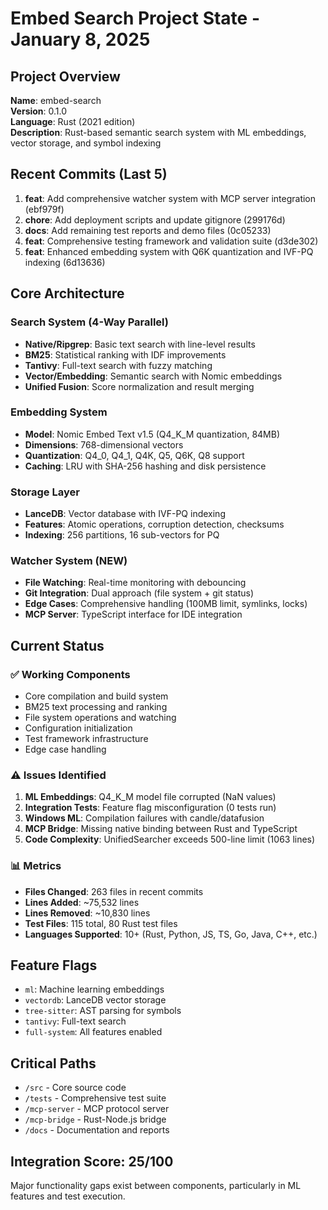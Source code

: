 # Embed Search Project State - January 8, 2025

## Project Overview
**Name**: embed-search  
**Version**: 0.1.0  
**Language**: Rust (2021 edition)  
**Description**: Rust-based semantic search system with ML embeddings, vector storage, and symbol indexing

## Recent Commits (Last 5)
1. **feat**: Add comprehensive watcher system with MCP server integration (ebf979f)
2. **chore**: Add deployment scripts and update gitignore (299176d)  
3. **docs**: Add remaining test reports and demo files (0c05233)
4. **feat**: Comprehensive testing framework and validation suite (d3de302)
5. **feat**: Enhanced embedding system with Q6K quantization and IVF-PQ indexing (6d13636)

## Core Architecture

### Search System (4-Way Parallel)
- **Native/Ripgrep**: Basic text search with line-level results
- **BM25**: Statistical ranking with IDF improvements
- **Tantivy**: Full-text search with fuzzy matching
- **Vector/Embedding**: Semantic search with Nomic embeddings
- **Unified Fusion**: Score normalization and result merging

### Embedding System
- **Model**: Nomic Embed Text v1.5 (Q4_K_M quantization, 84MB)
- **Dimensions**: 768-dimensional vectors
- **Quantization**: Q4_0, Q4_1, Q4K, Q5, Q6K, Q8 support
- **Caching**: LRU with SHA-256 hashing and disk persistence

### Storage Layer
- **LanceDB**: Vector database with IVF-PQ indexing
- **Features**: Atomic operations, corruption detection, checksums
- **Indexing**: 256 partitions, 16 sub-vectors for PQ

### Watcher System (NEW)
- **File Watching**: Real-time monitoring with debouncing
- **Git Integration**: Dual approach (file system + git status)
- **Edge Cases**: Comprehensive handling (100MB limit, symlinks, locks)
- **MCP Server**: TypeScript interface for IDE integration

## Current Status

### ✅ Working Components
- Core compilation and build system
- BM25 text processing and ranking
- File system operations and watching
- Configuration initialization
- Test framework infrastructure
- Edge case handling

### ⚠️ Issues Identified
1. **ML Embeddings**: Q4_K_M model file corrupted (NaN values)
2. **Integration Tests**: Feature flag misconfiguration (0 tests run)
3. **Windows ML**: Compilation failures with candle/datafusion
4. **MCP Bridge**: Missing native binding between Rust and TypeScript
5. **Code Complexity**: UnifiedSearcher exceeds 500-line limit (1063 lines)

### 📊 Metrics
- **Files Changed**: 263 files in recent commits
- **Lines Added**: ~75,532 lines
- **Lines Removed**: ~10,830 lines
- **Test Files**: 115 total, 80 Rust test files
- **Languages Supported**: 10+ (Rust, Python, JS, TS, Go, Java, C++, etc.)

## Feature Flags
- `ml`: Machine learning embeddings
- `vectordb`: LanceDB vector storage
- `tree-sitter`: AST parsing for symbols
- `tantivy`: Full-text search
- `full-system`: All features enabled

## Critical Paths
- `/src` - Core source code
- `/tests` - Comprehensive test suite
- `/mcp-server` - MCP protocol server
- `/mcp-bridge` - Rust-Node.js bridge
- `/docs` - Documentation and reports

## Integration Score: 25/100
Major functionality gaps exist between components, particularly in ML features and test execution.